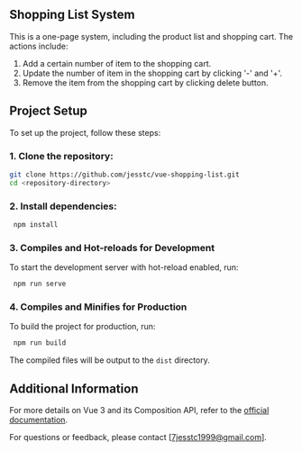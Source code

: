 ## Shopping List System
This is a one-page system, including the product list and shopping cart. The actions include: 
1. Add a certain number of item to the shopping cart.
2. Update the number of item in the shopping cart by clicking '-' and '+'.
3. Remove the item from the shopping cart by clicking delete button.



## Project Setup

To set up the project, follow these steps:

### 1. Clone the repository:

   ```bash
   git clone https://github.com/jesstc/vue-shopping-list.git
   cd <repository-directory>
   ```


### 2. Install dependencies:

  ```bash
   npm install
   ```


### 3. Compiles and Hot-reloads for Development

To start the development server with hot-reload enabled, run:
  ```bash
   npm run serve
   ```

### 4. Compiles and Minifies for Production

To build the project for production, run:
  ```bash
   npm run build
   ```
The compiled files will be output to the `dist` directory.



## Additional Information
For more details on Vue 3 and its Composition API, refer to the [official documentation](https://v3.vuejs.org/).

For questions or feedback, please contact [7jesstc1999@gmail.com].


